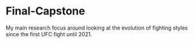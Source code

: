 # Final-Capstone
My main research focus around looking at the evolution of fighting styles since the first UFC fight until 2021.
